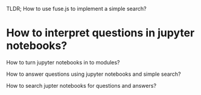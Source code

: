 
TLDR; How to use fuse.js to implement a simple search?

# How to interpret questions in jupyter notebooks?

How to turn jupyter notebooks in to modules?

How to answer questions using jupyter notebooks and simple search?

How to search jupter notebooks for questions and answers?

